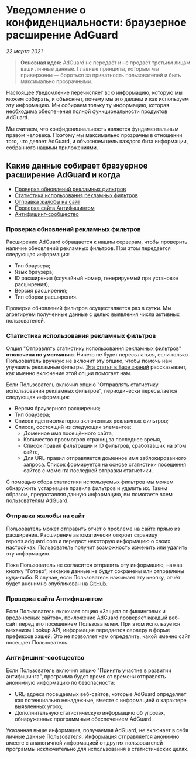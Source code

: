 # Уведомление о конфиденциальности: браузерное расширение AdGuard
*22 марта 2021*

> **Основная идея:** AdGuard не передаёт и не продаёт третьим лицам ваши личные данные. Главные принципы, которым мы привержены — бороться за приватность пользователей и быть максимально прозрачными.

Настоящее Уведомление перечисляет всю информацию, которую мы можем собирать, и объясняет, почему мы это делаем и как используем эту информацию. Мы собираем тольку ту информацию, которая необходима обеспечения полной функциональности продуктов AdGuard. 

Мы считаем, что конфиденициальность является фундаментальным правом человека. Поэтому мы максимально прозрачны в отношении того, что делает AdGuard, и объясняем цель каждого бита информации, собранного нашими приложениями.

## Какие данные собирает бразуерное расширение AdGuard и когда

- [Проверка обновлений рекламных фильтров](#filters-updates-check)
- [Статистика использования рекламных фильтров](#ad-filters-stats)
- [Отправка жалобы на сайт](#web-page-complaint)
- [Проверка сайта Антифишингом](#browsing-security-check)
- [Антифишинг-сообщество](#browsing-security-community)

### <a id="filters-updates-check"></a> Проверка обновлений рекламных фильтров

Расширение AdGuard обращается к нашим серверам, чтобы проверить наличие обновлений рекламных фильтров. При этом передается следующая информация:

- Тип браузера;
- Язык браузера;
- ID расширения (случайный номер, генерируемый при установке расширения);
- Версия расширения;
- Тип сборки расширения.

Проверка обновлений фильтров осуществляется раз в сутки. Мы агрегируем полученные данные с целью выявления числа активных пользователей.

### <a id="ad-filters-stats"></a> Статистика использования рекламных фильтров

Опция "Отправлять статистику использования рекламных фильтров" **отключена по умолчанию**. Ничего не будет пересылаться, если только Пользователь вручную не включит эту опцию, чтобы помочь нам улучшить рекламные фильтры. [Эта статья в Базе знаний](https://kb.adguard.com/general/filter-rules-statistics) рассказывает, как именно включение этой опции помогает нам.

Если Пользователь включил опцию "Отправлять статистику использования рекламных фильтров", периодически пересылается следующая информация:

- Версия браузерного расширения;
- Тип браузера;
- Список идентификаторов включенных рекламных фильтров;
- Список, состоящий из следующих элементов:
    - Доменное имя посещённого сайта,
    - Количество просмотров страниц за последнее время,
    - Список правил фильтрации и ID фильтров, сработавших на этом сайте,
    - Для URL-правил отправляется доменное имя заблокированного запроса. Список формируется на основе статистики посещения сайтов с момента последней отправки статистики.
    
С помощью сбора статистики используемых фильтров мы можем обнаружить устаревшие правила фильтров и удалить их. Таким образом, предоставляя данную информацию, вы помогаете всем пользователям AdGuard.

### <a id="web-page-complaint"></a> Отправка жалобы на сайт

Пользователь может отправить отчёт о проблеме на сайте прямо из расширения. Расширение автоматически откроет страницу reports.adguard.com и передаст некоторую информацию о своих настройках. Пользователь получит возможность изменить или удалить эту информацию.

Пока Пользователь не согласится отправить эту информацию, нажав кнопку "Готово", никакие данные не будут сохранены или отправлены куда-либо. В случае, если Пользователь нажимает эту кнопку, отчёт будет анонимно опубликован на [GitHub](https://github.com/adguardteam/adguardfilters/issues).

### <a id="browsing-security-check"></a> Проверка сайта Антифишингом

Если Пользователь включает опцию «Защита от фишинговых и вредоносных сайтов», приложение AdGuard проверяет каждый веб-сайт перед его посещением Пользователем. При этом используется механизм Lookup API, информация передается серверу в форме префиксов хэшей. Это не позволяет нам определить, какой именно сайт посещает Пользователь.

### <a id="browsing-security-community"></a> Антифишинг-сообщество

Если Пользователь включил опцию "Принять участие в развитии антифишинга", программа будет время от времени отправлять анонимную информацию по безопасности:

- URL-адреса посещаемых веб-сайтов, которые AdGuard определяет как потенциально ненадежные, вместе с информацией о характере выявленных угроз;
- Дополнительную статистическую информацию об угрозах, обнаруженных программным обеспечением AdGuard.

Указанная выше информация, получаемая AdGuard, не включает в себя личные данные Пользователя. Информация отправляется анонимно вместе с аналогичной информацией от других пользователей программы исключительно для использования в статистических целях.